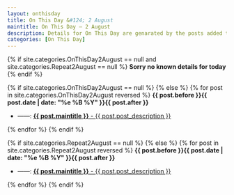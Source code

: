 ```yaml
---
layout: onthisday
title: On This Day &#124; 2 August
maintitle: On This Day — 2 August
description: Details for On This Day are genarated by the posts added to the website so the content is subject to changes/updates over time.
categories: [On This Day]
---
```


{% if site.categories.OnThisDay2August == null and site.categories.Repeat2August == null %}
<strong>Sorry no known details for today</strong>
{% endif %}

{% if site.categories.OnThisDay2August == null %}
{% else %}
{% for post in site.categories.OnThisDay2August reversed %}
<strong>{{ post.before }}{{ post.date | date: "%e %B %Y" }}{{ post.after }}</strong>
<ul>
<li> ——: <a href="{{ post.url }}"><strong>{{ post.maintitle }}</strong> - {{ post.post_description }}</a></li>
</ul>
{% endfor %}
{% endif %}

{% if site.categories.Repeat2August == null %}
{% else %}
{% for post in site.categories.Repeat2August reversed %}
<strong>{{ post.before }}{{ post.date | date: "%e %B %Y" }}{{ post.after }}</strong>
<ul>
<li> ——: <a href="{{ post.url }}"><strong>{{ post.maintitle }}</strong> - {{ post.post_description }}</a></li>
</ul>
{% endfor %}
{% endif %}
